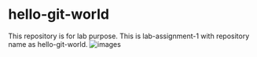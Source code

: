 # hello-git-world
This repository is for lab purpose. This is lab-assignment-1 with repository name as hello-git-world. 
![images](https://user-images.githubusercontent.com/97613018/150414591-c0ace320-23ba-441b-9a19-a571b9f3c259.jpeg)
